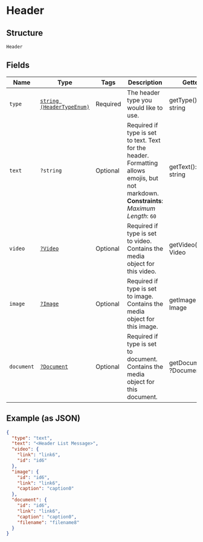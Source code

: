 
# Header

## Structure

`Header`

## Fields

| Name | Type | Tags | Description | Getter | Setter |
|  --- | --- | --- | --- | --- | --- |
| `type` | [`string (HeaderTypeEnum)`](../../doc/models/header-type-enum.md) | Required | The header type you would like to use. | getType(): string | setType(string type): void |
| `text` | `?string` | Optional | Required if type is set to text. Text for the header. Formatting allows emojis, but not markdown.<br>**Constraints**: *Maximum Length*: `60` | getText(): ?string | setText(?string text): void |
| `video` | [`?Video`](../../doc/models/video.md) | Optional | Required if type is set to video. Contains the media object for this video. | getVideo(): ?Video | setVideo(?Video video): void |
| `image` | [`?Image`](../../doc/models/image.md) | Optional | Required if type is set to image. Contains the media object for this image. | getImage(): ?Image | setImage(?Image image): void |
| `document` | [`?Document`](../../doc/models/document.md) | Optional | Required if type is set to document. Contains the media object for this document. | getDocument(): ?Document | setDocument(?Document document): void |

## Example (as JSON)

```json
{
  "type": "text",
  "text": "<Header List Message>",
  "video": {
    "link": "link6",
    "id": "id6"
  },
  "image": {
    "id": "id6",
    "link": "link6",
    "caption": "caption0"
  },
  "document": {
    "id": "id6",
    "link": "link6",
    "caption": "caption0",
    "filename": "filename8"
  }
}
```

